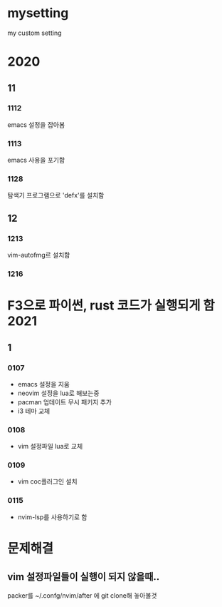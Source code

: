# mysetting
my custom setting

2020
====
## 11
### 1112
emacs 설정을 잡아봄 
### 1113
emacs 사용을 포기함
### 1128
탐색기 프로그램으로 'defx'를 설치함 
## 12
### 1213
vim-autofmg르 설치함 
### 1216
F3으로 파이썬, rust 코드가 실행되게 함 
2021
====
## 1
### 0107
- emacs 설정을 지움
- neovim 설정을 lua로 해보는중 
- pacman 업데이트 무시 패키지 추가 
- i3 테마 교체
### 0108
- vim 설정파일 lua로 교체 
### 0109
- vim coc플러그인 설치
### 0115
- nvim-lsp를 사용하기로 함


# 문제해결 
## vim 설정파일들이 실행이 되지 않을때.. 
packer를 ~/.confg/nvim/after 에 git clone해 놓아볼것 
